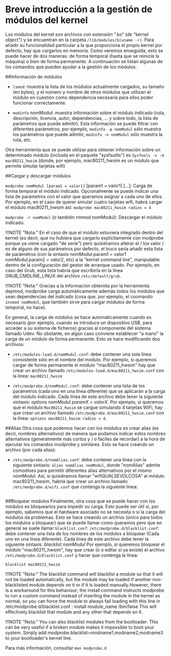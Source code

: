 # Breve introducción a la gestión de módulos del kernel

Los módulos del kernel son archivos con extensión ".ko" (de "kernel object") y se encuentran en la carpeta `/lib/modules/$(uname -r)`. Para añadir su funcionalidad particular a la que proporciona el propio kernel por
defecto, hay que cargarlos en memoria. Como veremos enseguida, esto se puede hacer de dos maneras: de forma temporal (hasta que se reinicie la máquina) o bien de forma permanente. A continuación se listan algunas de los
comandos que pueden ayudar a la gestión de los módulos:

##Información de módulos
- `lsmod`: muestra la lista de los módulos actualmente cargados, su tamaño (en bytes), y el número y nombre de otros módulos que utilizan el módulo en cuestión como dependencia necesaria para ellos poder funcionar correctamente.

- `modinfo` nomModul: muestra información sobre el módulo indicado (ruta, descripción, licencia, autor, dependencias, ... y sobre todo, la lista de parámetros que puede admitir). Esta información se puede filtrar con diferentes parámetros; por ejemplo, `modinfo -p nomModul` sólo muestra los parámetros que puede admitir, `modinfo -n nomModul` sólo muestra la ruta, etc. 

Otra herramienta que se puede utilizar para obtener información sobre un determinado módulo (incluida en el paquete "sysfsutils") es `SysTools -v -m
mac80211_hwsim` (donde, por ejemplo, mac80211_hwsim es un módulo que permite simular tarjetas wifi)

##Cargar y descargar módulos

`modprobe nomModul [param1 = valor1]` [param1 = valor1] [...]: Carga de forma temporal el módulo indicado. Opcionalmente se puede indicar una lista de parámetros con el valor que queramos asignar a cada uno de ellos. Por ejemplo, en el caso de querer simular cuatro tarjetas wifi, habrá cargar el módulo mac80211_hwsim así: `modprobe mac80211_hwsim radios = 4` 

`modprobe -r nomModul` (o también rmmod nomModul): Descargar el módulo indicado.

!!!NOTE "Nota:"
    En el caso de que el módulo estuviera integrado dentro del kernel (es decir, que no hubiera que cargarlo explícitamente con modprobe porque ya viene cargado "de serie") pero quisiéramos alterar el / los valor / es de alguno de sus parámetros por defecto, el truco sería añadir esta lista de parámetros (con la sintaxis nomModul.param1 = valor1 nomModul.param2 = valor2, etc) a la "kernel command line", manipulable dentro de la configuración del gestor de arranque usado. Por ejemplo, en caso del Grub, esta lista habría que escribirla en la línea GRUB_CMDLINE_LINUX del archivo `/etc/default/grub`.

!!!NOTE "Nota:"
    Gracias a la información obtenida por la herramienta depmod, modprobe carga automáticamente además todos los módulos que sean dependencias del indicado (cosa que, por ejemplo, el coomando `insmod nomModul`, que también sirve para cargar módulos de forma temporal, no hace).

En general, la carga de módulos se hace automáticamente cuando es necesario (por ejemplo, cuando se introduce un dispositivo USB, para acceder a su sistema de ficheros) gracias al componente del sistema llamado Udev. No obstante, en algún caso conviene establecer "a mano" la carga de un módulo de forma permanente. Esto se hace modificando dos archivos:

-  `/etc/modules-load.d/nomModul.conf`: debe contener una sola línea consistente sólo en el nombre del módulo. Por ejemplo, si queremos cargar de forma permanente el módulo "mac80211_hwsim" hay que crear un archivo llamado `/etc/modules-load.d/mac80211_hwsim.conf` con la línea: `mac80211_hwsim`

-  `/etc/modprobe.d/nomModul.conf`: debe contener una lista de los parámetros (cada uno en una línea diferente) que se aplicarán a la carga del módulo indicado. Cada línea de este archivo debe tener la siguiente sintaxis: *options nomModul paramX = valorX*. Por ejemplo, si queremos que el módulo `Mac80211_hwsim` se cargue simulando 4 tarjetas WiFi, hay que crear un archivo llamado `/etc/modprobe.d/mac80211_hwsim.conf` con la línea: `options mac80211_hwsim radios = 4`. 
  
##Alias
Otra cosa que podemos hacer con los módulos es crear alias (es decir, nombres alternativos) de manera que podamos indicar estos nombres alternativos (generalmente más cortos y / o fáciles de recordar) a la hora de ejecutar los comandos modprobe y similares. Esto se hace creando un archivo (por cada alias):

- `/etc/modprobe.d/nomAlias.conf`: debe contener una línea con la siguiente sintaxis: `alias nomAlias nomModul`, donde "nomAlias" admite comodines para permitir diferentes alias alternativos por el mismo nomModul. Así, si quisiéramos llamar "wifiQUALSEVOLCOSA" al módulo mac80211_hwsim, habría que crear un archivo llamado `/etc/modprobe.d/wifi.conf` que contenga la siguiente línea: 

    ```alias wifi * mac80211_hwsim
    ```

##Bloquear módulos
Finalmente, otra cosa que se puede hacer con los módulos es bloquearlos para impedir su carga. Esto puede ser útil si, por ejemplo, sabemos que el hardware asociado no se necesita o si la carga del módulos da problemas. Esto se hace creando un archivo (único para todos los módulos a bloquear) que se puede
llamar como queramos pero que en general se suele llamar `blacklist.conf`:
`/etc/modprobe.d/blacklist.conf`: debe contener una lista de los nombres de los módulos a bloquear (Cada uno en una línea diferente). Cada línea de este archivo debe tener la siguiente sintaxis: *blacklist nomModul* Por ejemplo, si queremos bloquear el módulo "mac80211_hwsim", hay que crear (o o editar si ya
existe) el archivo `/etc/modprobe.d/blacklist.conf` y hacer que contenga la línea:
```
blacklist mac80211_hwsim
```

!!!NOTE "Nota:"
    The blacklist command will blacklist a module so that it will not be loaded automatically, but the module may be loaded if another non-blacklisted module depends on it or if it is loaded manually.However, there is a workaround for this behaviour; the install command instructs modprobe to run a custom command instead of inserting the module in the kernel as normal, so you can force the module to always fail loading with this line in /etc/modprobe.d/blacklist.conf : install module_name /bin/false This will effectively blacklist that module and any other that depends on it.

!!!NOTE "Nota:"
    You can also blacklist modules from the bootloader. This can be very useful if a broken module makes it impossible to boot your system. Simply add modprobe.blacklist=modname1,modname2,modname3 to your bootloader's kernel line.


Para más información, consultar `man modprobe.d`

